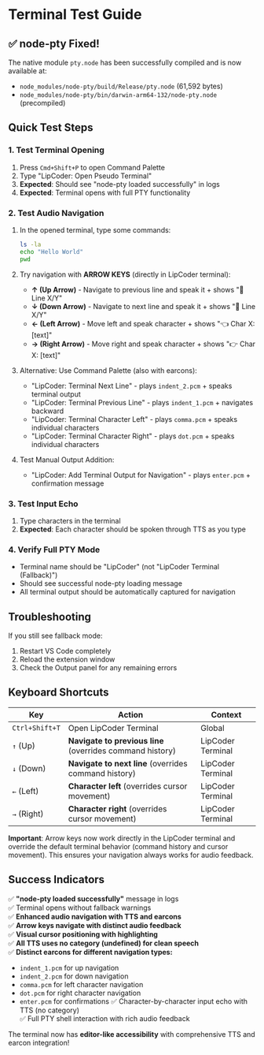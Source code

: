 # Terminal Test Guide

## ✅ node-pty Fixed!

The native module `pty.node` has been successfully compiled and is now available at:
- `node_modules/node-pty/build/Release/pty.node` (61,592 bytes)
- `node_modules/node-pty/bin/darwin-arm64-132/node-pty.node` (precompiled)

## Quick Test Steps

### 1. Test Terminal Opening
1. Press `Cmd+Shift+P` to open Command Palette
2. Type "LipCoder: Open Pseudo Terminal"
3. **Expected**: Should see "node-pty loaded successfully" in logs
4. **Expected**: Terminal opens with full PTY functionality

### 2. Test Audio Navigation
1. In the opened terminal, type some commands:
   ```bash
   ls -la
   echo "Hello World"
   pwd
   ```

2. Try navigation with **ARROW KEYS** (directly in LipCoder terminal):
   - **↑ (Up Arrow)** - Navigate to previous line and speak it + shows "📍 Line X/Y"
   - **↓ (Down Arrow)** - Navigate to next line and speak it + shows "📍 Line X/Y"
   - **← (Left Arrow)** - Move left and speak character + shows "👈 Char X: [text]"
   - **→ (Right Arrow)** - Move right and speak character + shows "👉 Char X: [text]"

3. Alternative: Use Command Palette (also with earcons):
   - "LipCoder: Terminal Next Line" - plays `indent_2.pcm` + speaks terminal output
   - "LipCoder: Terminal Previous Line" - plays `indent_1.pcm` + navigates backward  
   - "LipCoder: Terminal Character Left" - plays `comma.pcm` + speaks individual characters
   - "LipCoder: Terminal Character Right" - plays `dot.pcm` + speaks individual characters

4. Test Manual Output Addition:
   - "LipCoder: Add Terminal Output for Navigation" - plays `enter.pcm` + confirmation message

### 3. Test Input Echo
1. Type characters in the terminal
2. **Expected**: Each character should be spoken through TTS as you type

### 4. Verify Full PTY Mode
- Terminal name should be "LipCoder" (not "LipCoder Terminal (Fallback)")
- Should see successful node-pty loading message
- All terminal output should be automatically captured for navigation

## Troubleshooting

If you still see fallback mode:
1. Restart VS Code completely
2. Reload the extension window
3. Check the Output panel for any remaining errors

## Keyboard Shortcuts

| Key | Action | Context |
|-----|--------|---------|
| `Ctrl+Shift+T` | Open LipCoder Terminal | Global |
| `↑` (Up) | **Navigate to previous line** (overrides command history) | LipCoder Terminal |
| `↓` (Down) | **Navigate to next line** (overrides command history) | LipCoder Terminal |
| `←` (Left) | **Character left** (overrides cursor movement) | LipCoder Terminal |
| `→` (Right) | **Character right** (overrides cursor movement) | LipCoder Terminal |

**Important**: Arrow keys now work directly in the LipCoder terminal and override the default terminal behavior (command history and cursor movement). This ensures your navigation always works for audio feedback.

## Success Indicators

✅ **"node-pty loaded successfully"** message in logs  
✅ Terminal opens without fallback warnings  
✅ **Enhanced audio navigation with TTS and earcons**  
✅ **Arrow keys navigate with distinct audio feedback**  
✅ **Visual cursor positioning with highlighting**  
✅ **All TTS uses no category (undefined) for clean speech**  
✅ **Distinct earcons for different navigation types:**
   - `indent_1.pcm` for up navigation
   - `indent_2.pcm` for down navigation  
   - `comma.pcm` for left character navigation
   - `dot.pcm` for right character navigation
   - `enter.pcm` for confirmations
✅ Character-by-character input echo with TTS (no category)  
✅ Full PTY shell interaction with rich audio feedback

The terminal now has **editor-like accessibility** with comprehensive TTS and earcon integration! 